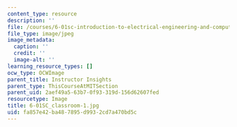 ```yaml
---
content_type: resource
description: ''
file: /courses/6-01sc-introduction-to-electrical-engineering-and-computer-science-i-spring-2011/fa857e42ba487895d9932cd7a470bd5c_6-01SC_classroom-1.jpg
file_type: image/jpeg
image_metadata:
  caption: ''
  credit: ''
  image-alt: ''
learning_resource_types: []
ocw_type: OCWImage
parent_title: Instructor Insights
parent_type: ThisCourseAtMITSection
parent_uid: 2aef49a5-63b7-0f93-319d-156d62607fed
resourcetype: Image
title: 6-01SC_classroom-1.jpg
uid: fa857e42-ba48-7895-d993-2cd7a470bd5c
---
```

